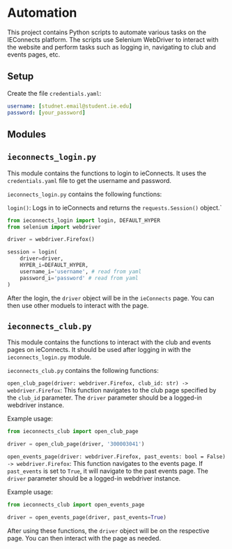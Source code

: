 # Automation

This project contains Python scripts to automate various tasks on the IEConnects platform. The scripts use Selenium WebDriver to interact with the website and perform tasks such as logging in, navigating to club and events pages, etc.

## Setup

Create the file `credentials.yaml`:
```yaml
username: [studnet.email@student.ie.edu]
password: [your_password]
```

## Modules



`ieconnects_login.py`
---

This module contains the functions to login to ieConnects. It uses the `credentials.yaml` file to get the username and password.

`ieconnects_login.py` contains the following functions:

`login()`: Logs in to ieConnects and returns the `requests.Session()` object.`

```python
from ieconnects_login import login, DEFAULT_HYPER
from selenium import webdriver

driver = webdriver.Firefox()

session = login(
    driver=driver,
    HYPER_i=DEFAULT_HYPER,
    username_i='username', # read from yaml
    password_i='password' # read from yaml
)
```

After the login, the `driver` object will be in the `ieConnects` page. You can then use other moduels to interact with the page.


`ieconnects_club.py`
---

This module contains the functions to interact with the club and events pages on ieConnects. It should be used after logging in with the `ieconnects_login.py` module.

`ieconnects_club.py` contains the following functions:

`open_club_page(driver: webdriver.Firefox, club_id: str) -> webdriver.Firefox`:
This function navigates to the club page specified by the `club_id` parameter. The `driver` parameter should be a logged-in webdriver instance.

Example usage:
```python
from ieconnects_club import open_club_page

driver = open_club_page(driver, '300003041')
```

`open_events_page(driver: webdriver.Firefox, past_events: bool = False) -> webdriver.Firefox`:
This function navigates to the events page. If `past_events` is set to `True`, it will navigate to the past events page. The `driver` parameter should be a logged-in webdriver instance.

Example usage:
```python
from ieconnects_club import open_events_page

driver = open_events_page(driver, past_events=True)
```

After using these functions, the `driver` object will be on the respective page. You can then interact with the page as needed.